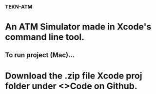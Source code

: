 ### TEKN-ATM
# An ATM Simulator made in Xcode's command line tool.

## To run project (Mac)...
# Download the .zip file Xcode proj folder under <>Code on Github.

